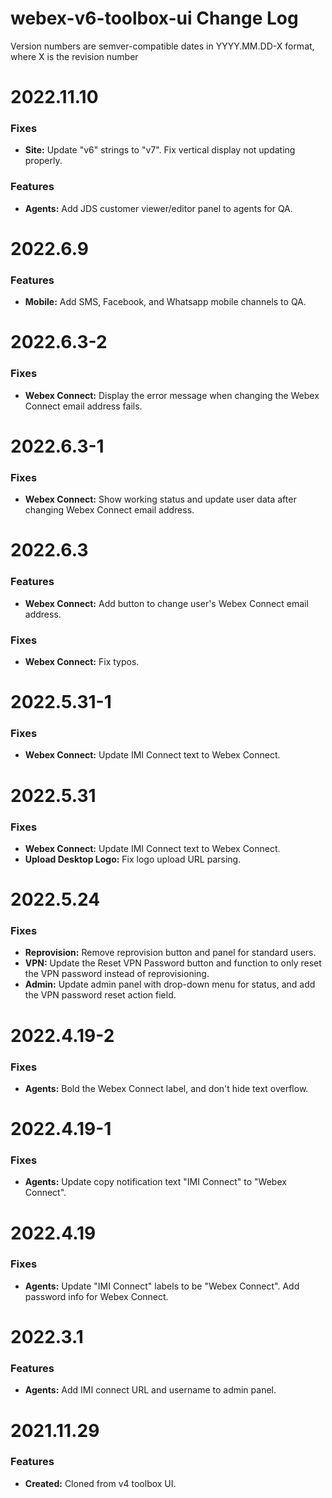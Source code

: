 # webex-v6-toolbox-ui Change Log

Version numbers are semver-compatible dates in YYYY.MM.DD-X format,
where X is the revision number


# 2022.11.10

### Fixes
* **Site:** Update "v6" strings to "v7". Fix vertical display not updating
properly.

### Features
* **Agents:** Add JDS customer viewer/editor panel to agents for QA.


# 2022.6.9

### Features
* **Mobile:** Add SMS, Facebook, and Whatsapp mobile channels to QA.


# 2022.6.3-2

### Fixes
* **Webex Connect:** Display the error message when changing the Webex Connect
email address fails.


# 2022.6.3-1

### Fixes
* **Webex Connect:** Show working status and update user data after changing
Webex Connect email address.


# 2022.6.3

### Features
* **Webex Connect:** Add button to change user's Webex Connect email address.

### Fixes
* **Webex Connect:** Fix typos.


# 2022.5.31-1

### Fixes
* **Webex Connect:** Update IMI Connect text to Webex Connect.


# 2022.5.31

### Fixes
* **Webex Connect:** Update IMI Connect text to Webex Connect.
* **Upload Desktop Logo:** Fix logo upload URL parsing.


# 2022.5.24

### Fixes
* **Reprovision:** Remove reprovision button and panel for standard users.
* **VPN:** Update the Reset VPN Password button and function to only reset the
VPN password instead of reprovisioning.
* **Admin:** Update admin panel with drop-down menu for status, and add the
VPN password reset action field.


# 2022.4.19-2

### Fixes
* **Agents:** Bold the Webex Connect label, and don't hide text overflow.


# 2022.4.19-1

### Fixes
* **Agents:** Update copy notification text "IMI Connect" to "Webex Connect".


# 2022.4.19

### Fixes
* **Agents:** Update "IMI Connect" labels to be "Webex Connect". Add password
info for Webex Connect.


# 2022.3.1

### Features
* **Agents:** Add IMI connect URL and username to admin panel.


# 2021.11.29

### Features
* **Created:** Cloned from v4 toolbox UI.
